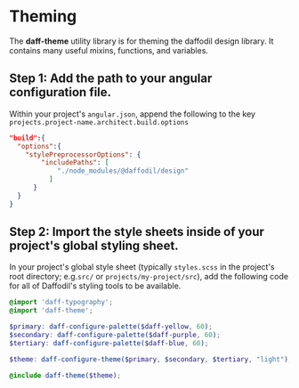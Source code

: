 # Theming

The **daff-theme** utility library is for theming the daffodil
design library. It contains many useful mixins, functions, 
and variables.

## Step 1: Add the path to your angular configuration file.
Within your project's `angular.json`, append the following to the key `projects.project-name.architect.build.options`

```json
"build":{
  "options":{
    "stylePreprocessorOptions": {
        "includePaths": [
            "./node_modules/@daffodil/design"
          ]
      }
  }
}
```
## Step 2: Import the style sheets inside of your project's global styling sheet.

In your project's global style sheet (typically `styles.scss` in the project's root directory; e.g.`src/` or `projects/my-project/src`), add the following code for all of Daffodil's styling tools to be available.

```scss
@import 'daff-typography';
@import 'daff-theme';

$primary: daff-configure-palette($daff-yellow, 60);
$secondary: daff-configure-palette($daff-purple, 60);
$tertiary: daff-configure-palette($daff-blue, 60);

$theme: daff-configure-theme($primary, $secondary, $tertiary, "light");

@include daff-theme($theme);
```